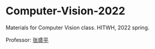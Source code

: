 # Computer-Vision-2022

Materials for Computer Vision class. HITWH, 2022 spring. 

Professor: [张盛平](https://scholar.google.com/citations?hl=en&user=hMNsT8sAAAAJ)
